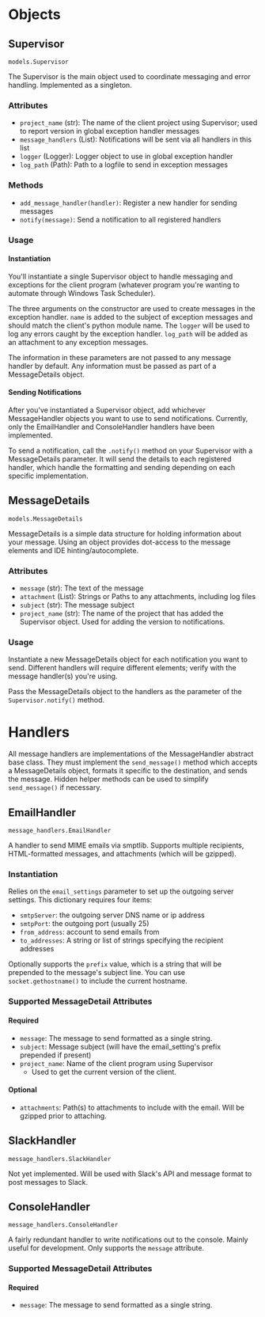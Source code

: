 # Objects

## Supervisor

`models.Supervisor`

The Supervisor is the main object used to coordinate messaging and error handling. Implemented as a singleton.

### Attributes

- `project_name` (str): The name of the client project using Supervisor; used to report version in global exception handler messages
- `message_handlers` (List): Notifications will be sent via all handlers in this list
- `logger` (Logger): Logger object to use in global exception handler
- `log_path` (Path): Path to a logfile to send in exception messages

### Methods

- `add_message_handler(handler)`: Register a new handler for sending messages
- `notify(message)`: Send a notification to all registered handlers

### Usage

#### Instantiation

You'll instantiate a single Supervisor object to handle messaging and exceptions for the client program (whatever program you're wanting to automate through Windows Task Scheduler).

The three arguments on the constructor are used to create messages in the exception handler. `name` is added to the subject of exception messages and should match the client's python module name. The `logger` will be used to log any errors caught by the exception handler. `log_path` will be added as an attachment to any exception messages.

The information in these parameters are not passed to any message handler by default. Any information must be passed as part of a MessageDetails object.

#### Sending Notifications

After you've instantiated a Supervisor object, add whichever MessageHandler objects you want to use to send notifications. Currently, only the EmailHandler and ConsoleHandler handlers have been implemented.

To send a notification, call the `.notify()` method on your Supervisor with a MessageDetails parameter. It will send the details to each registered handler, which handle the formatting and sending depending on each specific implementation.

## MessageDetails

`models.MessageDetails`

MessageDetails is a simple data structure for holding information about your message. Using an object provides dot-access to the message elements and IDE hinting/autocomplete.

### Attributes

- `message` (str): The text of the message
- `attachment` (List): Strings or Paths to any attachments, including log files
- `subject` (str): The message subject
- `project_name` (str): The name of the project that has added the Supervisor object. Used for adding the version to notifications.

### Usage

Instantiate a new MessageDetails object for each notification you want to send. Different handlers will require different elements; verify with the message handler(s) you're using.

Pass the MessageDetails object to the handlers as the parameter of the `Supervisor.notify()` method.

# Handlers

All message handlers are implementations of the MessageHandler abstract base class. They must implement the `send_message()` method which accepts a MessageDetails object, formats it specific to the destination, and sends the message. Hidden helper methods can be used to simplify `send_message()` if necessary.

## EmailHandler

`message_handlers.EmailHandler`

A handler to send MIME emails via smptlib. Supports multiple recipients, HTML-formatted messages, and attachments (which will be gzipped).

### Instantiation

Relies on the `email_settings` parameter to set up the outgoing server settings. This dictionary requires four items:

- `smtpServer`: the outgoing server DNS name or ip address
- `smtpPort`: the outgoing port (usually 25)
- `from_address`: account to send emails from
- `to_addresses`: A string or list of strings specifying the recipient addresses

Optionally supports the `prefix` value, which is a string that will be prepended to the message's subject line. You can use `socket.gethostname()` to include the current hostname.

### Supported MessageDetail Attributes

#### Required

- `message`: The message to send formatted as a single string.
- `subject`: Message subject (will have the email_setting's prefix prepended if present)
- `project_name`: Name of the client program using Supervisor
  - Used to get the current version of the client.

#### Optional

- `attachments`: Path(s) to attachments to include with the email. Will be gzipped prior to attaching.

## SlackHandler

`message_handlers.SlackHandler`

Not yet implemented. Will be used with Slack's API and message format to post messages to Slack.

## ConsoleHandler

`message_handlers.ConsoleHandler`

A fairly redundant handler to write notifications out to the console. Mainly useful for development. Only supports the `message` attribute.

### Supported MessageDetail Attributes

#### Required

- `message`: The message to send formatted as a single string.
